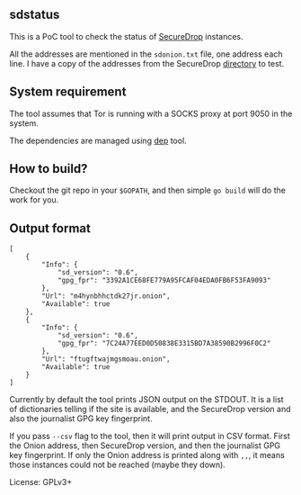 ## sdstatus

This is a PoC tool to check the status of [SecureDrop](https://securedrop.org) instances.

All the addresses are mentioned in the `sdonion.txt` file, one address each line.
I have a copy of the addresses from the SecureDrop [directory](https://securedrop.org/directory)
to test.


## System requirement

The tool assumes that Tor is running with a SOCKS proxy at port 9050 in the system.

The dependencies are managed using [dep](https://golang.github.io/dep/) tool.


## How to build?

Checkout the git repo in your `$GOPATH`, and then simple `go build` will do the work
for you.



## Output format

```
[
	{
		"Info": {
			"sd_version": "0.6",
			"gpg_fpr": "3392A1CE68FE779A95FCAF04EDA0FB6F53FA9093"
		},
		"Url": "m4hynbhhctdk27jr.onion",
		"Available": true
	},
	{
		"Info": {
			"sd_version": "0.6",
			"gpg_fpr": "7C24A77EED0D50838E3315BD7A38590B2996F0C2"
		},
		"Url": "ftugftwajmgsmoau.onion",
		"Available": true
	}
]
```

Currently by default the tool prints JSON output on the STDOUT. It is a list of dictionaries telling if the site is available, and
the SecureDrop version and also the journalist GPG key fingerprint.

If you pass `--csv` flag to the tool, then it will print output in CSV format. First the Onion address, then SecureDrop version,
and then the journalist GPG key fingerprint. If only the Onion address is printed along with `,,`, it means those
instances could not be reached (maybe they down).



License: GPLv3+